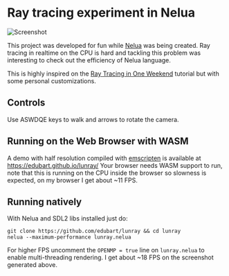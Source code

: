 # Ray tracing experiment in Nelua

![Screenshot](https://i.gyazo.com/e115cf341b496ef022ebd5900d80a099.png)

This project was developed for fun while [Nelua](https://github.com/edubart/nelua-lang)
was being created.
Ray tracing in realtime on the CPU is hard and tackling this problem was interesting
to check out the efficiency of Nelua language.

This is highly inspired on the
[Ray Tracing in One Weekend](https://raytracing.github.io/books/RayTracingInOneWeekend.html)
tutorial but with some personal customizations.

## Controls

Use ASWDQE keys to walk and arrows to rotate the camera.

## Running on the Web Browser with WASM

A demo with half resolution compiled with [emscripten](https://emscripten.org/) is available at https://edubart.github.io/lunray/
Your browser needs WASM support to run, note that this is running on the CPU inside the
browser so slowness is expected, on my browser I get about ~11 FPS.

## Running natively

With Nelua and SDL2 libs installed just do:

```
git clone https://github.com/edubart/lunray && cd lunray
nelua --maximum-performance lunray.nelua
```

For higher FPS uncomment the `OPENMP = true` line on `lunray.nelua` to enable
multi-threading rendering. I get about ~18 FPS on the screenshot generated above.
